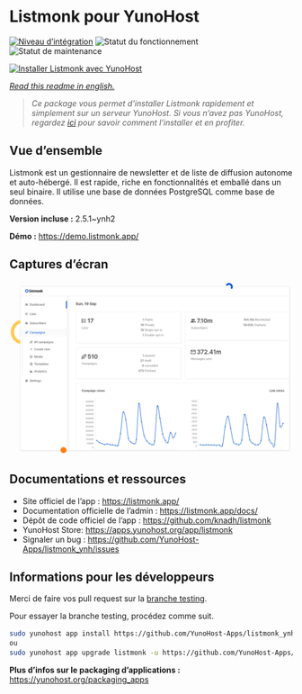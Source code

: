 <!--
N.B.: This README was automatically generated by https://github.com/YunoHost/apps/tree/master/tools/README-generator
It shall NOT be edited by hand.
-->

# Listmonk pour YunoHost

[![Niveau d’intégration](https://dash.yunohost.org/integration/listmonk.svg)](https://dash.yunohost.org/appci/app/listmonk) ![Statut du fonctionnement](https://ci-apps.yunohost.org/ci/badges/listmonk.status.svg) ![Statut de maintenance](https://ci-apps.yunohost.org/ci/badges/listmonk.maintain.svg)

[![Installer Listmonk avec YunoHost](https://install-app.yunohost.org/install-with-yunohost.svg)](https://install-app.yunohost.org/?app=listmonk)

*[Read this readme in english.](./README.md)*

> *Ce package vous permet d’installer Listmonk rapidement et simplement sur un serveur YunoHost.
Si vous n’avez pas YunoHost, regardez [ici](https://yunohost.org/#/install) pour savoir comment l’installer et en profiter.*

## Vue d’ensemble

Listmonk est un gestionnaire de newsletter et de liste de diffusion autonome et auto-hébergé. Il est rapide, riche en fonctionnalités et emballé dans un seul binaire. Il utilise une base de données PostgreSQL comme base de données.


**Version incluse :** 2.5.1~ynh2

**Démo :** https://demo.listmonk.app/

## Captures d’écran

![Capture d’écran de Listmonk](./doc/screenshots/screenshot.png)

## Documentations et ressources

* Site officiel de l’app : <https://listmonk.app/>
* Documentation officielle de l’admin : <https://listmonk.app/docs/>
* Dépôt de code officiel de l’app : <https://github.com/knadh/listmonk>
* YunoHost Store: <https://apps.yunohost.org/app/listmonk>
* Signaler un bug : <https://github.com/YunoHost-Apps/listmonk_ynh/issues>

## Informations pour les développeurs

Merci de faire vos pull request sur la [branche testing](https://github.com/YunoHost-Apps/listmonk_ynh/tree/testing).

Pour essayer la branche testing, procédez comme suit.

``` bash
sudo yunohost app install https://github.com/YunoHost-Apps/listmonk_ynh/tree/testing --debug
ou
sudo yunohost app upgrade listmonk -u https://github.com/YunoHost-Apps/listmonk_ynh/tree/testing --debug
```

**Plus d’infos sur le packaging d’applications :** <https://yunohost.org/packaging_apps>